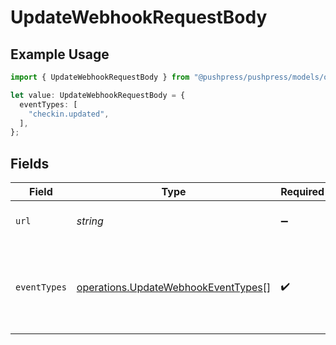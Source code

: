 # UpdateWebhookRequestBody

## Example Usage

```typescript
import { UpdateWebhookRequestBody } from "@pushpress/pushpress/models/operations";

let value: UpdateWebhookRequestBody = {
  eventTypes: [
    "checkin.updated",
  ],
};
```

## Fields

| Field                                                                                      | Type                                                                                       | Required                                                                                   | Description                                                                                |
| ------------------------------------------------------------------------------------------ | ------------------------------------------------------------------------------------------ | ------------------------------------------------------------------------------------------ | ------------------------------------------------------------------------------------------ |
| `url`                                                                                      | *string*                                                                                   | :heavy_minus_sign:                                                                         | The URL to send the webhook to                                                             |
| `eventTypes`                                                                               | [operations.UpdateWebhookEventTypes](../../models/operations/updatewebhookeventtypes.md)[] | :heavy_check_mark:                                                                         | The event types to listen for, valid event types include check                             |